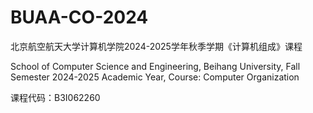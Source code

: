 # BUAA-CO-2024

北京航空航天大学计算机学院2024-2025学年秋季学期《计算机组成》课程

School of Computer Science and Engineering, Beihang University, Fall Semester 2024-2025 Academic Year, Course: Computer Organization

课程代码：B3I062260
